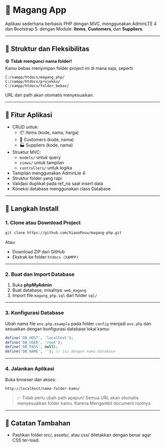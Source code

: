# 🧾 Magang App

Aplikasi sederhana berbasis PHP dengan MVC, menggunakan AdminLTE 4 dan Bootstrap 5. dengan Module: **Items**, **Customers**, dan **Suppliers**.

---

## 📁 Struktur dan Fleksibilitas

🟢 **Tidak mengunci nama folder!**  
Kamu bebas menyimpan folder project ini di mana saja, seperti:

```
C:/xampp/htdocs/magang_php/
C:/xampp/htdocs/projekku/
C:/xampp/htdocs/folder_bebas/
```

URL dan path akan otomatis menyesuaikan.

---

## 🔧 Fitur Aplikasi
- CRUD untuk:
  - 📦 Items (kode, nama, harga)
  - 👤 Customers (kode, nama)
  - 🏭 Suppliers (kode, nama)
- Struktur MVC:
  - `models/` untuk query
  - `views/` untuk tampilan
  - `controllers/` untuk logika
- Tampilan menggunakan AdminLte 4
- Struktur folder yang rapi
- Validasi duplikat pada ref_no saat insert data
- Koneksi database menggunakan class Database

---

## 🚀 Langkah Install

### 1. Clone atau Download Project
``` bash
git clone https://github.com/XiaooPouu/magang-php.git
```

Atau:

- Download ZIP dari GitHub
- Ekstrak ke folder `htdocs (XAMPP)`

---

### 2. Buat dan Import Database

1. Buka **phpMyAdmin**
2. Buat database, misalnya: `web_magang`
3. Import file `magang_php.sql` dari folder `sql/`

---

### 3. Konfigurasi Database

Ubah nama file `env.php.example` pada folder `config` menjadi `env.php` dan sesuaikan dengan konfigurasi database lokal kamu:

```php
define('DB_HOST', 'localhost');
define('DB_USER', 'root');
define('DB_PASS', null);
define('DB_NAME', ''); // isi dengan nama database
```

---

### 4. Jalankan Aplikasi

Buka browser dan akses:

```
http://localhost/nama-folder-kamu/
```

> ✅  Tidak perlu ubah path apapun! Semua URL akan otomatis menyesuaikan folder kamu. Karena Mengambil document rootnya

---

## 📌 Catatan Tambahan
- Pastikan folder src/, assets/, atau css/ diletakkan dengan benar agar CSS ter-load.